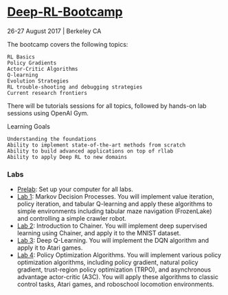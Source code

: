 # [Deep-RL-Bootcamp](https://sites.google.com/view/deep-rl-bootcamp)
26-27 August 2017   |   Berkeley CA

The bootcamp covers the following topics:

    RL Basics 
    Policy Gradients 
    Actor-Critic Algorithms 
    Q-learning 
    Evolution Strategies
    RL trouble-shooting and debugging strategies
    Current research frontiers

There will be tutorials sessions for all topics, followed by hands-on lab sessions using OpenAI Gym. 

​Learning Goals

    Understanding the foundations
    Ability to implement state-of-the-art methods from scratch
    Ability to build advanced applications on top of rllab
    Ability to apply Deep RL to new domains


### Labs

* [Prelab](Labs/prelab): Set up your computer for all labs.
* [Lab 1](Labs/lab1): Markov Decision Processes. You will implement value iteration, policy iteration, and tabular Q-learning and apply these algorithms to simple environments including tabular maze navigation (FrozenLake) and controlling a simple crawler robot.
* [Lab 2](Labs/lab2): Introduction to Chainer. You will implement deep supervised learning using Chainer, and apply it to the MNIST dataset.
* [Lab 3](Labs/lab3): Deep Q-Learning. You will implement the DQN algorithm and apply it to Atari games.
* [Lab 4](Labs/lab4): Policy Optimization Algorithms. You will implement various policy optimization algorithms, including policy gradient, natural policy gradient, trust-region policy optimization (TRPO), and asynchronous advantage actor-critic (A3C). You will apply these algorithms to classic control tasks, Atari games, and roboschool locomotion environments.
